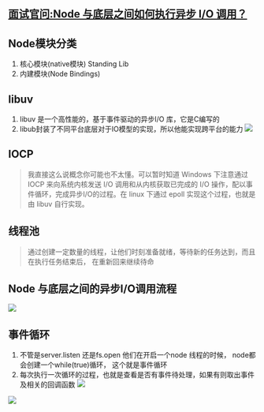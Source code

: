 ## [面试官问:Node 与底层之间如何执行异步 I/O 调用？](https://mp.weixin.qq.com/s?__biz=MzUxNzk1MjQ0Ng==&mid=2247484726&idx=1&sn=d7a290d5a92303ab234b69d67b68d111&chksm=f99103e7cee68af16c82a1b001417a8530b3e5176ded6e60959f81c29a6b1402ae8de3d70df4&scene=178&cur_album_id=1529105963545313281#rd)

## Node模块分类
1. 核心模块(native模块) Standing Lib
2. 内建模块(Node Bindings)

## libuv
1. libuv 是一个高性能的，基于事件驱动的异步I/O 库，它是C编写的
2. libub封装了不同平台底层对于IO模型的实现，所以他能实现跨平台的能力
![](https://mmbiz.qpic.cn/mmbiz_png/YBFV3Da0NwsEibuoYtEdK61DsN8O6lvuFibLpwel10eQxicgEsCqZicmjw2qxCJd9F1BN5Fy0U1QNglcUibvrCNyKNw/640?wx_fmt=png&wxfrom=5&wx_lazy=1&wx_co=1)
## IOCP
> 我直接这么说概念你可能也不太懂。可以暂时知道 Windows 下注意通过 IOCP 来向系统内核发送 I/O 调用和从内核获取已完成的 I/O 操作，配以事件循环，完成异步I/O的过程。在 linux 下通过 epoll 实现这个过程，也就是由 libuv 自行实现。
## 线程池
> 通过创建一定数量的线程，让他们时刻准备就绪，等待新的任务达到，而且在执行任务结束后， 在重新回来继续待命

## Node 与底层之间的异步I/O调用流程
![](https://mmbiz.qpic.cn/mmbiz_png/YBFV3Da0NwsEibuoYtEdK61DsN8O6lvuFDgLtu5Gmc3uibsje2a2mHEcDWNCntRp1d9YibyEXHq7aUGqZmmc6UvaA/640?wx_fmt=png&wxfrom=5&wx_lazy=1&wx_co=1)


## 事件循环
1. 不管是server.listen 还是fs.open 他们在开启一个node 线程的时候， node都会创建一个while(true)循环， 这个就是事件循环
2. 每次执行一次循环的过程，也就是查看是否有事件待处理，如果有则取出事件及相关的回调函数
![](https://mmbiz.qpic.cn/mmbiz_png/YBFV3Da0NwsEibuoYtEdK61DsN8O6lvuFJrtXy9n10XsbSI0Jo1daarqQHjTN784KlanYUXI5tc909nFxhFgR8w/640?wx_fmt=png&wxfrom=5&wx_lazy=1&wx_co=1)


![](https://img-blog.csdnimg.cn/img_convert/3a676412e0549e75b2bc0a816d85c44b.png)